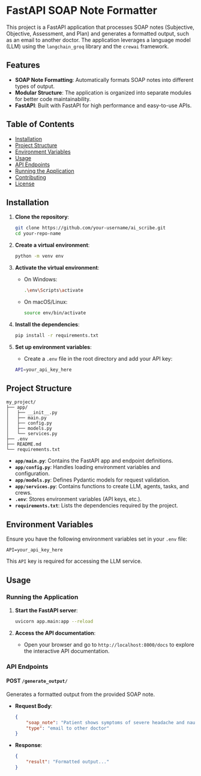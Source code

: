 # FastAPI SOAP Note Formatter

This project is a FastAPI application that processes SOAP notes (Subjective, Objective, Assessment, and Plan) and generates a formatted output, such as an email to another doctor. The application leverages a language model (LLM) using the `langchain_groq` library and the `crewai` framework.

## Features

- **SOAP Note Formatting**: Automatically formats SOAP notes into different types of output.
- **Modular Structure**: The application is organized into separate modules for better code maintainability.
- **FastAPI**: Built with FastAPI for high performance and easy-to-use APIs.

## Table of Contents

- [Installation](#installation)
- [Project Structure](#project-structure)
- [Environment Variables](#environment-variables)
- [Usage](#usage)
- [API Endpoints](#api-endpoints)
- [Running the Application](#running-the-application)
- [Contributing](#contributing)
- [License](#license)

## Installation

1. **Clone the repository**:
    ```bash
    git clone https://github.com/your-username/ai_scribe.git
    cd your-repo-name
    ```

2. **Create a virtual environment**:
    ```bash
    python -m venv env
    ```

3. **Activate the virtual environment**:
    - On Windows:
        ```bash
        .\env\Scripts\activate
        ```
    - On macOS/Linux:
        ```bash
        source env/bin/activate
        ```

4. **Install the dependencies**:
    ```bash
    pip install -r requirements.txt
    ```

5. **Set up environment variables**:
    - Create a `.env` file in the root directory and add your API key:
    ```bash
    API=your_api_key_here
    ```

## Project Structure

```plaintext
my_project/
├── app/
│   ├── __init__.py
│   ├── main.py
│   ├── config.py
│   ├── models.py
│   └── services.py
├── .env
├── README.md
└── requirements.txt
```

- **`app/main.py`**: Contains the FastAPI app and endpoint definitions.
- **`app/config.py`**: Handles loading environment variables and configuration.
- **`app/models.py`**: Defines Pydantic models for request validation.
- **`app/services.py`**: Contains functions to create LLM, agents, tasks, and crews.
- **`.env`**: Stores environment variables (API keys, etc.).
- **`requirements.txt`**: Lists the dependencies required by the project.

## Environment Variables

Ensure you have the following environment variables set in your `.env` file:

```plaintext
API=your_api_key_here
```

This `API` key is required for accessing the LLM service.

## Usage

### Running the Application

1. **Start the FastAPI server**:
    ```bash
    uvicorn app.main:app --reload
    ```

2. **Access the API documentation**:
   - Open your browser and go to `http://localhost:8000/docs` to explore the interactive API documentation.

### API Endpoints

#### POST `/generate_output/`

Generates a formatted output from the provided SOAP note.

- **Request Body**:
  ```json
  {
      "soap_note": "Patient shows symptoms of severe headache and nausea. Diagnosis is likely migraine. Treatment plan includes pain relievers and rest.",
      "type": "email to other doctor"
  }
  ```

- **Response**:
  ```json
  {
      "result": "Formatted output..."
  }
  ```

